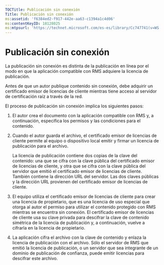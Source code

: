 ```yaml
---
TOCTitle: Publicación sin conexión
Title: Publicación sin conexión
ms:assetid: 'f6384ed2-f917-442e-aa63-c1394a1c4d06'
ms:contentKeyID: 18128025
ms:mtpsurl: 'https://technet.microsoft.com/es-es/library/Cc747741(v=WS.10)'
---
```


Publicación sin conexión
========================

La publicación sin conexión es distinta de la publicación en línea por el modo en que la aplicación compatible con RMS adquiere la licencia de publicación.

Antes de que un autor publique contenido sin conexión, debe adquirir un certificado emisor de licencias de cliente mientras tiene acceso al servidor de certificación raíz a través de la red.

El proceso de publicación sin conexión implica los siguientes pasos:

1.  El autor crea el documento con la aplicación compatible con RMS y, a continuación, especifica los permisos y las condiciones para el contenido.

2.  Cuando el autor guarda el archivo, el certificado emisor de licencias de cliente permite al equipo o dispositivo local emitir y firmar un licencia de publicación para el archivo.

    La licencia de publicación contiene dos copias de la clave del contenido: una que se cifra con la clave pública del certificado emisor de licencias de cliente, y otra que se cifra con la clave pública del servidor que emitió el certificado emisor de licencias de cliente. También contiene la dirección URL del servidor. Las dos claves públicas y la dirección URL provienen del certificado emisor de licencias de cliente.

3.  El equipo utiliza el certificado emisor de licencias de cliente para crear una licencia de propietario, que es una licencia de uso especial que otorga al autor el permiso para utilizar el contenido protegido con RMS mientras se encuentra sin conexión. El certificado emisor de licencias de cliente usa su clave privada para descifrar la clave de contenido simétrica de la licencia de publicación y, a continuación, vuelve a cifrarla en la licencia de propietario.

4.  La aplicación cifra el archivo con la clave de contenido y enlaza la licencia de publicación con el archivo. Sólo el servidor de RMS que emitió la licencia de publicación, o un servidor que sea integrante de un dominio de publicación de confianza, puede emitir licencias para descifrar este archivo.